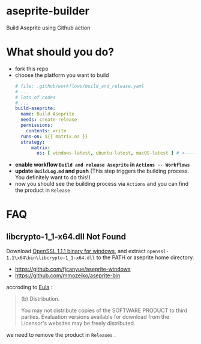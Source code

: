 # aseprite-builder
Build Aseprite using Github action

# What should you do?
- fork this repo
- choose the platform you want to build
  ```yaml
  # file: .github/workflows/build_and_release.yaml
  # ...
  # lots of codes
  # ...
  build-aseprite:
    name: Build Aseprite
    needs: create-release
    permissions:
      contents: write
    runs-on: ${{ matrix.os }}
    strategy:
        matrix:
          os: [ windows-latest, ubuntu-latest, macOS-latest ] # <------- remove platform(s) you don't want
  ```
- **enable workflow `Build and release Aseprite` in `Actions -- Workflows`**
- **update `BuildLog.md` and push** (This step triggers the building process. You definitely want to do this!)
- now you should see the building process via `Actions` and you can find the product in `Release`

# FAQ

## libcrypto-1_1-x64.dll Not Found
Download [OpenSSL 1.1.1 binary for windows](https://kb.firedaemon.com/support/solutions/articles/4000121705-openssl-3-1-3-0-and-1-1-1-binary-distributions-for-microsoft-windows), and extract ```openssl-1.1\x64\bin\libcrypto-1_1-x64.dll``` to the PATH or aseprite home directory. 

- https://github.com/fjcanyue/aseprite-windows
- https://github.com/mmozeiko/aseprite-bin

accroding to [Eula](https://github.com/aseprite/aseprite/blob/main/EULA.txt) :

> (b) Distribution.
> 
> You may not distribute copies of the SOFTWARE PRODUCT to third parties. Evaluation versions available for download from the Licensor's websites may be freely distributed.

we need to remove the product in `Releases` .
